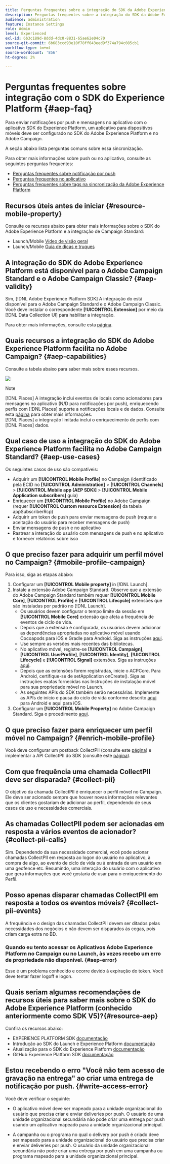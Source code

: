 ```yaml
---
title: Perguntas frequentes sobre a integração do SDK da Adobe Experience Platform e do Adobe Campaign
description: Perguntas frequentes sobre a integração do SDK da Adobe Experience Platform e do Adobe Campaign
audience: administration
feature: Instance Settings
role: Admin
level: Experienced
exl-id: 6b3c189d-8ddd-4dc0-8831-65ae62e04c70
source-git-commit: 6b683ccd93e10f78ff643eed9f374a794c085cb1
workflow-type: tm+mt
source-wordcount: '856'
ht-degree: 2%

---
```


# Perguntas frequentes sobre integração com o SDK do Experience Platform {#aep-faq}

Para enviar notificações por push e mensagens no aplicativo com o aplicativo SDK do Experience Platform, um aplicativo para dispositivos móveis deve ser configurado no SDK do Adobe Experience Platform e no Adobe Campaign.

A seção abaixo lista perguntas comuns sobre essa sincronização.

Para obter mais informações sobre push ou no aplicativo, consulte as seguintes perguntas frequentes:

* [Perguntas frequentes sobre notificação por push](../../channels/using/about-push-notifications.md#push-faq)
* [Perguntas frequentes no aplicativo](../../channels/using/in-app-faq.md)
* [Perguntas frequentes sobre tags na sincronização da Adobe Experience Platform](../../administration/using/syncwithlaunch-faq.md)

## Recursos úteis antes de iniciar {#resource-mobile-property}

Consulte os recursos abaixo para obter mais informações sobre o SDK do Adobe Experience Platform e a integração de Campaign Standard:

* Launch/Mobile [Vídeo de visão geral](https://www.adobe.com/experience-platform/launch.html#acpl-mobile-video)
* Launch/Mobile [Guia de dicas e truques](https://www.adobe.com/content/dam/dx/us/en/products/experience-platform/launch-tag-manager/pdfs/adobe-cloud-platform-launch-tips-and-tricks-sheet.pdf)

## A integração do SDK do Adobe Experience Platform está disponível para o Adobe Campaign Standard e o Adobe Campaign Classic? {#aep-validity}

Sim, [!DNL Adobe Experience Platform SDK] A integração do está disponível para o Adobe Campaign Standard e o Adobe Campaign Classic. Você deve instalar o correspondente **[!UICONTROL Extension]** por meio da [!DNL Data Collection UI] para habilitar a integração.

Para obter mais informações, consulte esta [página](https://developer.adobe.com/client-sdks/documentation/adobe-campaign-standard).

## Quais recursos a integração do SDK do Adobe Experience Platform facilita no Adobe Campaign? {#aep-capabilities}

Consulte a tabela abaixo para saber mais sobre esses recursos.

![](assets/faq.png)

>[!NOTE]
>
>[!DNL Places] A integração inclui eventos de locais como acionadores para mensagens no aplicativo (N/D para notificações por push), enriquecendo perfis com [!DNL Places] suporte a notificações locais e de dados. Consulte esta [página](../../channels/using/preparing-and-sending-an-in-app-message.md) para obter mais informações. <br>[!DNL Places] a integração limitada inclui o enriquecimento de perfis com [!DNL Places] dados.

## Qual caso de uso a integração do SDK do Adobe Experience Platform facilita no Adobe Campaign Standard? {#aep-use-cases}

Os seguintes casos de uso são compatíveis:

* Adquirir um **[!UICONTROL Mobile Profile]** no Campaign (identificado pela ECID no **[!UICONTROL Administration]** > **[!UICONTROL Channels]** > **[!UICONTROL Mobile app (AEP SDK)]** > **[!UICONTROL Mobile Application subscribers]** guia)
* Enriquecer um **[!UICONTROL Mobile Profile]** no Adobe Campaign (requer **[!UICONTROL Custom resource Extension]** da tabela appSubscriberRcp)
* Adquirir um token de push para enviar mensagens de push (requer a aceitação do usuário para receber mensagens de push)
* Enviar mensagens de push e no aplicativo
* Rastrear a interação do usuário com mensagens de push e no aplicativo e fornecer relatórios sobre isso

## O que preciso fazer para adquirir um perfil móvel no Campaign? {#mobile-profile-campaign}

Para isso, siga as etapas abaixo:

1. Configurar um **[!UICONTROL Mobile property]** in [!DNL Launch].
1. Instale a extensão Adobe Campaign Standard. Observe que a extensão do Adobe Campaign Standard também requer **[!UICONTROL Mobile Core]**, **[!UICONTROL Profile]** e **[!UICONTROL Lifecycle]** extensões que são instaladas por padrão no [!DNL Launch].
   * Os usuários devem configurar o tempo limite da sessão em **[!UICONTROL Mobile Core]** extensão que afeta a frequência de eventos de ciclo de vida.
   * Depois que a extensão é configurada, os usuários devem adicionar as dependências apropriadas no aplicativo móvel usando Cocoapods para iOS e Gradle para Android. Siga as instruções [aqui](https://developer.adobe.com/client-sdks/documentation/adobe-campaign-standard).
   * Use sempre as versões mais recentes das bibliotecas.
   * No aplicativo móvel, registre-se **[!UICONTROL Campaign]**, **[!UICONTROL UserProfile]**, **[!UICONTROL Identity]**, **[!UICONTROL Lifecycle]** e **[!UICONTROL Signal]** extensões. Siga as instruções [aqui](https://developer.adobe.com/client-sdks/documentation/adobe-campaign-standard/#register-the-campaign-standard-extension-with-mobile-core).
   * Depois que as extensões forem registradas, inicie o ACPCore. Para Android, certifique-se de setApplication onCreate(). Siga as instruções exatas fornecidas nas Instruções de instalação móvel para sua propriedade móvel no Launch.
   * As seguintes APIs do SDK também serão necessárias. Implemente as APIs de início e pausa do ciclo de vida conforme descrito [aqui](https://developer.adobe.com/client-sdks/documentation/mobile-core/lifecycle/android) para Android e aqui para iOS.
1. Configurar um **[!UICONTROL Mobile Property]** no Adobe Campaign Standard. Siga o procedimento [aqui](../../administration/using/configuring-a-mobile-application.md#channel-specific-config).

## O que preciso fazer para enriquecer um perfil móvel no Campaign? {#enrich-mobile-profile}

Você deve configurar um postback CollectPII (consulte este [página](../../administration/using/configuring-rules-launch.md#pii-postback)) e implementar a API CollectPII do SDK (consulte este [página](https://developer.adobe.com/client-sdks/documentation/mobile-core/api-reference)).

## Com que frequência uma chamada CollectPII deve ser disparada? {#collect-pii}

O objetivo da chamada CollectPII é enriquecer o perfil móvel no Campaign. Ele deve ser acionado sempre que houver novas informações relevantes que os clientes gostariam de adicionar ao perfil, dependendo de seus casos de uso e necessidades comerciais.

## As chamadas CollectPII podem ser acionadas em resposta a vários eventos de acionador? {#collect-pii-calls}

Sim. Dependendo da sua necessidade comercial, você pode acionar chamadas CollectPII em resposta ao logon do usuário no aplicativo, à compra de algo, ao evento de ciclo de vida ou à entrada de um usuário em uma geofence etc. Resumindo, uma interação do usuário com o aplicativo que gera informações que você gostaria de usar para o enriquecimento do Perfil.

## Posso apenas disparar chamadas CollectPII em resposta a todos os eventos móveis? {#collect-pii-events}

A frequência e o design das chamadas CollectPII devem ser ditados pelas necessidades dos negócios e não devem ser disparados às cegas, pois criam carga extra no BD.

### Quando eu tento acessar os Aplicativos Adobe Experience Platform no Campaign ou no Launch, às vezes recebo um erro de propriedade não disponível. {#aep-error}

Esse é um problema conhecido e ocorre devido à expiração do token. Você deve tentar fazer logoff e logon.

## Quais seriam algumas recomendações de recursos úteis para saber mais sobre o SDK do Adobe Experience Platform (conhecido anteriormente como SDK V5)?{#resource-aep}

Confira os recursos abaixo:

* EXPERIENCE PLATFORM SDK [documentação](https://developer.adobe.com/client-sdks/documentation/)
* Introdução ao SDK do Launch e Experience Platform [documentação](https://developer.adobe.com/client-sdks/documentation/getting-started/create-a-mobile-property/)
* Atualização para o SDK do Experience Platform [documentação](https://developer.adobe.com/client-sdks/resources/upgrade-platform-sdks/)
* GitHub Experience Platform SDK [documentação](https://github.com/Adobe-Marketing-Cloud/acp-sdks/)

## Estou recebendo o erro &quot;Você não tem acesso de gravação na entrega&quot; ao criar uma entrega de notificação por push. {#write-access-error}

Você deve verificar o seguinte:

* O aplicativo móvel deve ser mapeado para a unidade organizacional do usuário que precisa criar e enviar deliveries por push. O usuário de uma unidade organizacional secundária não pode criar uma entrega por push usando um aplicativo mapeado para a unidade organizacional principal.

* A campanha ou o programa no qual o delivery por push é criado deve ser mapeado para a unidade organizacional do usuário que precisa criar e enviar deliveries por push. O usuário da unidade organizacional secundária não pode criar uma entrega por push em uma campanha ou programa mapeado para a unidade organizacional principal.
